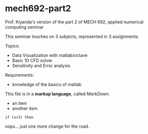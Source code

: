 # mech692-part2
Prof. Kiyanda's version of the part 2 of MECH 692, applied numerical computing seminar

This seminar touches on 3 subjects, represented in 3 assignments.

Topics:
* Data Visualization with matlab/octave
* Basic 1D CFD solver
* Sensitivity and Error analysis

Requirements:
* knowledge of the basics of matlab

This file is in a **markup language**, called *MarkDown*.
* an item
* another item

`if (x>3) then `

oops... just one more change for the road.

